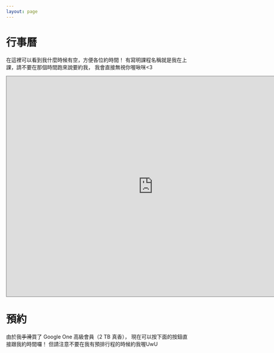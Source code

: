 ```yaml
---
layout: page
---
```

# 行事曆

在這裡可以看到我什麼時候有空，方便各位約時間！
有寫明課程名稱就是我在上課，請不要在那個時間跑來說要約我，
我會直接無視你喔啾咪<3

<iframe src="https://calendar.google.com/calendar/embed?height=600&wkst=1&bgcolor=%23ffffff&ctz=Asia%2FTaipei&src=YW5keXN3ZWJraW5nQGdtYWlsLmNvbQ&src=aWo4ZG9hODdqY3A3b2VmbjF2YjlvazcydXNAZ3JvdXAuY2FsZW5kYXIuZ29vZ2xlLmNvbQ&src=ZmN1c2FzckBnbWFpbC5jb20&src=dDlyOXFkMTlqdTY3NjBuZWFpNWdpbHQxdjhAZ3JvdXAuY2FsZW5kYXIuZ29vZ2xlLmNvbQ&src=ZmN1c3JhQGdtYWlsLmNvbQ&src=ZmN1c3JhQGdvb2dsZWdyb3Vwcy5jb20&color=%23D50000&color=%23F6BF26&color=%23795548&color=%23A79B8E&color=%23795548&color=%234285F4" style="border:solid 1px #777" width="800" height="600" frameborder="0" scrolling="no"></iframe>

# 預約
由於我~~手滑~~買了 Google One 高級會員（2 TB 真香），
現在可以按下面的按鈕直接跟我約時間囉！
但請注意不要在我有預排行程的時候約我喔UwU
<!-- Google Calendar Appointment Scheduling begin -->
<link href="https://calendar.google.com/calendar/scheduling-button-script.css" rel="stylesheet">
<script src="https://calendar.google.com/calendar/scheduling-button-script.js" async></script>
<script>
(function() {
  var target = document.currentScript;
  window.addEventListener('load', function() {
    calendar.schedulingButton.load({
      url: 'https://calendar.google.com/calendar/appointments/schedules/AcZssZ2t77N57d6ot9OU-y9JoM-v0lykjgNel_9-7uq4aUIlw5I2UpKgWYPOu6BeWuK_saUANH7_wnTB?gv=true',
      color: '#039BE5',
      label: '進行預約',
      target,
    });
  });
})();
</script>
<!-- end Google Calendar Appointment Scheduling -->